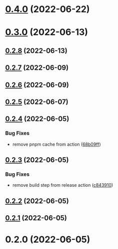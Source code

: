 # [0.4.0](https://github.com/openwebstacks/renovate-config/compare/v0.3.0...v0.4.0) (2022-06-22)



# [0.3.0](https://github.com/openwebstacks/renovate-config/compare/v0.2.8...v0.3.0) (2022-06-13)



## [0.2.8](https://github.com/openwebstacks/renovate-config/compare/v0.2.7...v0.2.8) (2022-06-13)



## [0.2.7](https://github.com/openwebstacks/renovate-config/compare/v0.2.6...v0.2.7) (2022-06-09)



## [0.2.6](https://github.com/openwebstacks/renovate-config/compare/v0.2.5...v0.2.6) (2022-06-09)



## [0.2.5](https://github.com/openwebstacks/renovate-config/compare/v0.2.4...v0.2.5) (2022-06-07)



## [0.2.4](https://github.com/openwebstacks/renovate-config/compare/v0.2.3...v0.2.4) (2022-06-05)


### Bug Fixes

* remove pnpm cache from action ([68b09ff](https://github.com/openwebstacks/renovate-config/commit/68b09ff451affdf70fccdbb7dde0a4b99efb5d9e))



## [0.2.3](https://github.com/openwebstacks/renovate-config/compare/v0.2.2...v0.2.3) (2022-06-05)


### Bug Fixes

* remove build step from release action ([c843910](https://github.com/openwebstacks/renovate-config/commit/c843910f1e167ff2313c988663dc788f8be3dc53))



## [0.2.2](https://github.com/openwebstacks/renovate-config/compare/v0.2.1...v0.2.2) (2022-06-05)



## [0.2.1](https://github.com/openwebstacks/renovate-config/compare/v0.2.0...v0.2.1) (2022-06-05)



# 0.2.0 (2022-06-05)



